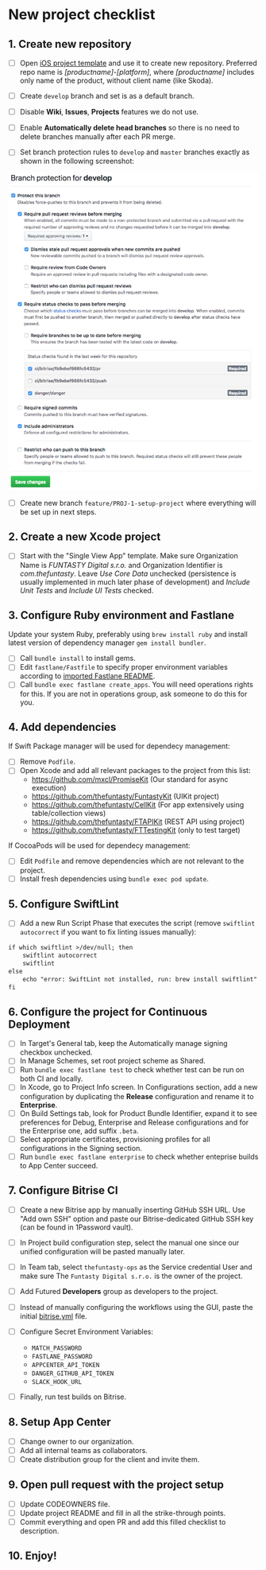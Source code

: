 # New project checklist

## 1. Create new repository

- [ ] Open [iOS project template](https://github.com/thefuntasty/iOS-project-template) and use it to create new repository. Preferred repo name is *[productname]-[platform]*, where *[productname]* includes only name of the product, without client name (like Skoda).
- [ ] Create `develop` branch and set is as a default branch.
- [ ] Disable **Wiki**, **Issues**, **Projects** features we do not use.
- [ ] Enable **Automatically delete head branches** so there is no need to delete branches manually after each PR merge.

- [ ] Set branch protection rules to `develop` and `master` branches exactly as shown in the following screenshot:

![GitHub branch protection](../general/attachments/GitHub_branch_protection.png)

- [ ] Create new branch `feature/PROJ-1-setup-project` where everything will be set up in next steps.


## 2. Create a new Xcode project

- [ ] Start with the "Single View App" template. Make sure Organization Name is *FUNTASTY Digital s.r.o.* and Organization Identifier is *com.thefuntasty*. Leave *Use Core Data* unchecked (persistence is usually implemented in much later phase of development) and *Include Unit Tests* and *Include UI Tests* checked.

## 3. Configure Ruby environment and Fastlane

Update your system Ruby, preferably using `brew install ruby` and install latest version of dependency manager `gem install bundler`.

- [ ] Call `bundle install` to install gems.
- [ ] Edit `fastlane/Fastfile` to specify proper environment variables according to [imported Fastlane README](https://github.com/thefuntasty/fastlane).
- [ ] Call `bundle exec fastlane create_apps`. You will need operations rights for this. If you are not in operations group, ask someone to do this for you.

## 4. Add dependencies

If Swift Package manager will be used for dependecy management:

- [ ] Remove `Podfile`.
- [ ] Open Xcode and add all relevant packages to the project from this list:
  - <https://github.com/mxcl/PromiseKit> (Our standard for async execution)
  - <https://github.com/thefuntasty/FuntastyKit> (UIKit project)
  - <https://github.com/thefuntasty/CellKit> (For app extensively using table/collection views)
  - <https://github.com/thefuntasty/FTAPIKit> (REST API using project)
  - <https://github.com/thefuntasty/FTTestingKit> (only to test target)

If CocoaPods will be used for dependecy management:

- [ ] Edit `Podfile` and remove dependencies which are not relevant to the project.
- [ ] Install fresh dependencies using `bundle exec pod update`.

## 5. Configure SwiftLint

- [ ] Add a new Run Script Phase that executes the script (remove `swiftlint autocorrect` if you want to fix linting issues manually):

```
if which swiftlint >/dev/null; then
    swiftlint autocorrect
    swiftlint
else
    echo "error: SwiftLint not installed, run: brew install swiftlint"
fi
```

## 6. Configure the project for Continuous Deployment

- [ ] In Target's General tab, keep the Automatically manage signing checkbox unchecked.
- [ ] In Manage Schemes, set root project scheme as Shared.
- [ ] Run `bundle exec fastlane test` to check whether test can be run on both CI and locally.
- [ ] In Xcode, go to Project Info screen. In Configurations section, add a new configuration by duplicating the **Release** configuration and rename it to **Enterprise**.
- [ ] On Build Settings tab, look for Product Bundle Identifier, expand it to see preferences for Debug, Enterprise and Release configurations and for the Enterprise one, add suffix `.beta`.
- [ ] Select appropriate certificates, provisioning profiles for all configurations in the Signing section.
- [ ] Run `bundle exec fastlane enterprise` to check whether enteprise builds to App Center succeed.

## 7. Configure Bitrise CI

- [ ] Create a new Bitrise app by manually inserting GitHub SSH URL. Use "Add own SSH" option and paste our Bitrise-dedicated GitHub SSH key (can be found in 1Password vault).
- [ ] In Project build configuration step, select the manual one since our unified configuration will be pasted manually later.
- [ ] In Team tab, select `thefuntasty-ops` as the Service credential User and make sure The `Funtasty Digital s.r.o.` is the owner of the project.
- [ ] Add Futured **Developers** group as developers to the project.
- [ ] Instead of manually configuring the workflows using the GUI, paste the initial [bitrise.yml](attachments/bitrise.yml) file.
- [ ] Configure Secret Environment Variables:
	- `MATCH_PASSWORD`
	- `FASTLANE_PASSWORD`
	- `APPCENTER_API_TOKEN`
	- `DANGER_GITHUB_API_TOKEN`
	- `SLACK_HOOK_URL`

- [ ] Finally, run test builds on Bitrise.

## 8. Setup App Center

- [ ] Change owner to our organization.
- [ ] Add all internal teams as collaborators.
- [ ] Create distribution group for the client and invite them.

## 9. Open pull request with the project setup

- [ ] Update CODEOWNERS file.
- [ ] Update project README and fill in all the strike-through points.
- [ ] Commit everything and open PR and add this filled checklist to description.

## 10. Enjoy!
